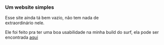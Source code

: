 ### Um website simples
Esse site ainda tá bem vazio, não tem nada de  
extraordinário nele.

Ele foi feito pra ter uma boa usabilidade na minha
build do surf, ela pode ser encontrada [aqui](https://codeberg.org/pseudo-minimalista/suckless/src/branch/main/src/surf)
